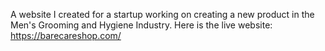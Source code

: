 A website I created for a startup working on creating a new product in the Men's Grooming and Hygiene Industry. Here is the live website: https://barecareshop.com/
